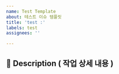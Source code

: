 ```yaml
---
name: Test Template
about: 테스트 이슈 템플릿
title: 'test :'
labels: test
assignees: ''

---
```


## 📌 Description ( 작업 상세 내용 )
